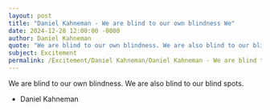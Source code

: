 ```yaml
---
layout: post
title: "Daniel Kahneman - We are blind to our own blindness We"
date: 2024-12-28 12:00:00 -0000
author: Daniel Kahneman
quote: "We are blind to our own blindness. We are also blind to our blind spots."
subject: Excitement
permalink: /Excitement/Daniel Kahneman/Daniel Kahneman - We are blind to our own blindness We
---
```


We are blind to our own blindness. We are also blind to our blind spots.

- Daniel Kahneman
